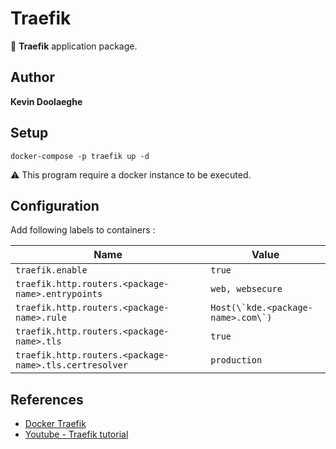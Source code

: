 # Traefik

:triangular_flag_on_post: **Traefik** application package.

## Author

**Kevin Doolaeghe**

## Setup

```
docker-compose -p traefik up -d
```

:warning: This program require a docker instance to be executed.

## Configuration

Add following labels to containers :

| Name | Value |
| --- | --- |
| `traefik.enable` | `true` |
| `traefik.http.routers.<package-name>.entrypoints` | `web, websecure` |
| `traefik.http.routers.<package-name>.rule` | ``Host(\`kde.<package-name>.com\`)`` |
| `traefik.http.routers.<package-name>.tls` | `true` |
| `traefik.http.routers.<package-name>.tls.certresolver` | `production` |

## References

* [Docker Traefik](https://doc.traefik.io/traefik/getting-started/quick-start/)
* [Youtube - Traefik tutorial](https://www.youtube.com/watch?v=wLrmmh1eI94)
